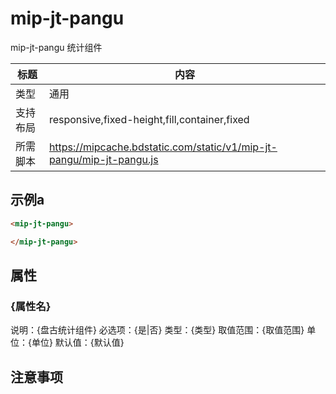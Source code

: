 # mip-jt-pangu

mip-jt-pangu 统计组件

标题|内容
----|----
类型|通用
支持布局|responsive,fixed-height,fill,container,fixed
所需脚本|https://mipcache.bdstatic.com/static/v1/mip-jt-pangu/mip-jt-pangu.js

## 示例a

```html
<mip-jt-pangu>

</mip-jt-pangu>
```

## 属性

### {属性名}

说明：{盘古统计组件}
必选项：{是|否}
类型：{类型}
取值范围：{取值范围}
单位：{单位}
默认值：{默认值}

## 注意事项

